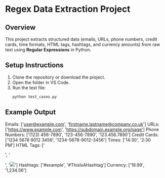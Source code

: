 # Regex Data Extraction Project

## Overview
This project extracts structured data (emails, URLs, phone numbers, credit cards, time formats, HTML tags, hashtags, and currency amounts) from raw text using **Regular Expressions** in Python.

## Setup Instructions
1. Clone the repository or download the project.
2. Open the folder in VS Code.
3. Run the test file:
   ```bash
   python test_cases.py

   ```


## Example Output


Emails: ['user@example.com', 'firstname.lastname@company.co.uk']
URLs: ['https://www.example.com', 'https://subdomain.example.org/page']
Phone Numbers: ['(123) 456-7890', '123-456-7890', '123.456.7890']
Credit Cards: ['1234 5678 9012 3456', '1234-5678-9012-3456']
Times: ['14:30', '2:30 PM']
HTML Tags: ['<div>', '<p>', '<img src="image.jpg">']
Hashtags: ['#example', '#ThisIsAHashtag']
Currency: ['$19.99', '$1,234.56']

```